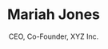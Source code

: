 ---
text: 'Lorem ipsum dolor sit amet consectetur adipisicing elit. Placeat ut nesciunt temporibus qui sit harum officia sint, soluta, cum, ea quas accusantium ab deserunt consectetur quibusdam nisi aliquam sed mollitia!'
image: 
  url: './person-1.jpg'
  alt: 'Picture of Maria Jones'
title: 'Mariah Jones'
subtitle: 'CEO, Co-Founder, XYZ Inc.' 
---